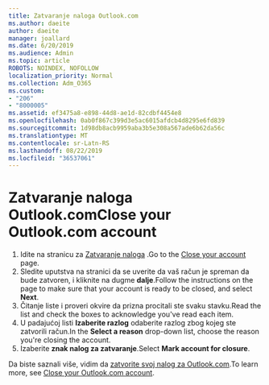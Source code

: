 ```yaml
---
title: Zatvaranje naloga Outlook.com
ms.author: daeite
author: daeite
manager: joallard
ms.date: 6/20/2019
ms.audience: Admin
ms.topic: article
ROBOTS: NOINDEX, NOFOLLOW
localization_priority: Normal
ms.collection: Adm_O365
ms.custom:
- "206"
- "8000005"
ms.assetid: ef3475a8-e898-44d8-ae1d-82cdbf4454e8
ms.openlocfilehash: 0ab0f867c399d3e5ac6015afdcb4d8295e6fd839
ms.sourcegitcommit: 1d98db8acb9959aba3b5e308a567ade6b62da56c
ms.translationtype: MT
ms.contentlocale: sr-Latn-RS
ms.lasthandoff: 08/22/2019
ms.locfileid: "36537061"
---
```

# <a name="close-your-outlookcom-account"></a><span data-ttu-id="253dc-102">Zatvaranje naloga Outlook.com</span><span class="sxs-lookup"><span data-stu-id="253dc-102">Close your Outlook.com account</span></span>

1. <span data-ttu-id="253dc-103">Idite na stranicu za [Zatvaranje naloga](https://go.microsoft.com/fwlink/p/?linkid=845493) .</span><span class="sxs-lookup"><span data-stu-id="253dc-103">Go to the [Close your account](https://go.microsoft.com/fwlink/p/?linkid=845493) page.</span></span>
2. <span data-ttu-id="253dc-104">Sledite uputstva na stranici da se uverite da vaš račun je spreman da bude zatvoren, i kliknite na dugme **dalje**.</span><span class="sxs-lookup"><span data-stu-id="253dc-104">Follow the instructions on the page to make sure that your account is ready to be closed, and select **Next**.</span></span>
3. <span data-ttu-id="253dc-105">Čitanje liste i proveri okvire da prizna procitali ste svaku stavku.</span><span class="sxs-lookup"><span data-stu-id="253dc-105">Read the list and check the boxes to acknowledge you've read each item.</span></span>
4. <span data-ttu-id="253dc-106">U padajućoj listi **Izaberite razlog** odaberite razlog zbog kojeg ste zatvorili račun.</span><span class="sxs-lookup"><span data-stu-id="253dc-106">In the **Select a reason** drop-down list, choose the reason you're closing the account.</span></span>
5. <span data-ttu-id="253dc-107">Izaberite **znak nalog za zatvaranje**.</span><span class="sxs-lookup"><span data-stu-id="253dc-107">Select **Mark account for closure**.</span></span>

<span data-ttu-id="253dc-108">Da biste saznali više, vidim da [zatvorite svoj nalog za Outlook.com](https://support.office.com/article/564b801e-2a47-4cb2-afa8-12ead3185038?wt.mc_id=Office_Outlook_com_Alchemy).</span><span class="sxs-lookup"><span data-stu-id="253dc-108">To learn more, see [Close your Outlook.com account](https://support.office.com/article/564b801e-2a47-4cb2-afa8-12ead3185038?wt.mc_id=Office_Outlook_com_Alchemy).</span></span>
  